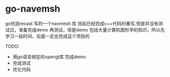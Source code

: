 # go-navemsh
go仿造recast 写的一个navmesh 库
目前已经完成c++代码的重写,但是并没有测试过，准备完成demo 再测试，但是demo 包括大量计算机图形学的知识，所以先学习一段时间，后面一定会完成这个项目的

TODO:
+ 用go语言绑定的opengl库 完成demo
+ 完成测试
+ 优化代码
